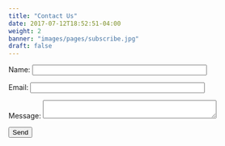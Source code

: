```yaml
---
title: "Contact Us"
date: 2017-07-12T18:52:51-04:00
weight: 2
banner: "images/pages/subscribe.jpg"
draft: false
---
```


<form name="contact" netlify-honeypot="bot-field" action="/contact/thank-you.html" netlify>
  <p style="display:none;">
    <label>Don’t fill this out: <input name="bot-field"></label>
  </p>
  <p>
    <label>Name: <input type="text" name="name" size="40"></label>
  </p>
  <p>
    <label>Email: <input type="text" name="email" size="40"></label>
  </p>
  <p>
    <label>Message: <textarea name="message" cols="40"></textarea></label>
  </p>
  <p>
    <button type="submit">Send</button>
  </p>
</form>